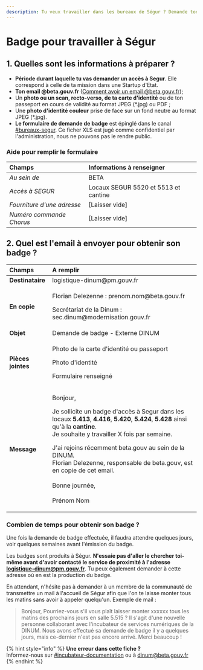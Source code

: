 ```yaml
---
description: Tu veux travailler dans les bureaux de Ségur ? Demande ton badge !
---
```


# Badge pour travailler à Ségur

## 1. Quelles sont les informations à préparer ?

* **Période durant laquelle tu vas demander un accès à Segur**. Elle correspond à celle de ta mission dans une Startup d'Etat.
* **Ton email @beta.gouv.fr** \([Comment avoir un email @beta.gouv.fr](../../../travailler-a-beta-gouv/jutilise-les-outils-de-la-communaute/emails.md)\);
* Un **photo ou un scan, recto-verso, de ta carte d'identité** ou de ton passeport en cours de validité au format JPEG \(\*.jpg\) ou PDF ;
* Une **photo d'identité couleur** prise de face sur un fond neutre au format JPEG \(\*.jpg\).
* **Le formulaire de demande de badge** est épinglé dans le canal [\#bureaux-segur](https://mattermost.incubateur.net/betagouv/channels/bureaux-segur). Ce ficher XLS est jugé comme confidentiel par l'administration, nous ne pouvons pas le rendre public.

### Aide pour remplir le formulaire

| Champs | Informations à renseigner |
| :--- | :--- |
| _Au sein de_ | BETA |
| _Accès à SEGUR_ | Locaux SEGUR 5520 et 5513 et cantine |
| _Fourniture d'une adresse_ | \[Laisser vide\] |
| _Numéro commande Chorus_ | \[Laisser vide\] |

## 2. Quel est l'email à envoyer pour obtenir son badge ?

<table>
  <thead>
    <tr>
      <th style="text-align:left">Champs</th>
      <th style="text-align:left">A remplir</th>
    </tr>
  </thead>
  <tbody>
    <tr>
      <td style="text-align:left"><b>Destinataire</b>
      </td>
      <td style="text-align:left">logistique-dinum@pm.gouv.fr</td>
    </tr>
    <tr>
      <td style="text-align:left"><b>En copie</b>
      </td>
      <td style="text-align:left">
        <p>Florian Delezenne : prenom.nom@beta.gouv.fr</p>
        <p>Secr&#xE9;tariat de la Dinum : sec.dinum@modernisation.gouv.fr</p>
      </td>
    </tr>
    <tr>
      <td style="text-align:left"><b>Objet</b>
      </td>
      <td style="text-align:left">Demande de badge - Externe DINUM</td>
    </tr>
    <tr>
      <td style="text-align:left"><b>Pi&#xE8;ces jointes</b>
      </td>
      <td style="text-align:left">
        <p>Photo de la carte d&apos;identit&#xE9; ou passeport</p>
        <p>Photo d&apos;identit&#xE9;</p>
        <p>Formulaire renseign&#xE9;</p>
      </td>
    </tr>
    <tr>
      <td style="text-align:left"><b>Message</b>
      </td>
      <td style="text-align:left">
        <p>Bonjour,</p>
        <p>Je sollicite un badge d&apos;acc&#xE8;s &#xE0; Segur dans les locaux <b>5.413</b>, <b>4.416</b>, <b>5.420</b>, <b>5.424</b>, <b>5.428</b> ainsi
          qu&apos;&#xE0; la <b>cantine</b>.
          <br />Je souhaite y travailler X fois par semaine.</p>
        <p>J&apos;ai rejoins r&#xE9;cemment beta.gouv au sein de la DINUM.
          <br />Florian Delezenne, responsable de beta.gouv, est en copie de cet email.
          <br
          />
          <br />Bonne journ&#xE9;e,
          <br />
          <br />Pr&#xE9;nom Nom</p>
      </td>
    </tr>
  </tbody>
</table>

### Combien de temps pour obtenir son badge ?

Une fois la demande de badge effectuée, il faudra attendre quelques jours, voir quelques semaines avant l'émission du badge.

Les badges sont produits à Ségur. **N'essaie pas d'aller le chercher toi-même avant d'avoir contacté le service de proximité à l'adresse logistique-dinum@pm.gouv.fr**. Tu peux également demander à cette adresse où en est la production du badge.

En attendant, n'hésite pas à demander à un membre de la communauté de transmettre un mail à l'accueil de Ségur afin que l'on te laisse monter tous les matins sans avoir à appeler quelqu'un. Exemple de mail :

> Bonjour, Pourriez-vous s'il vous plaît laisser monter xxxxxx tous les matins des prochains jours en salle 5.515 ? Il s'agit d'une nouvelle personne collaborant avec l'incubateur de services numériques de la DINUM. Nous avons effectué sa demande de badge il y a quelques jours, mais ce-dernier n'est pas encore arrivé. Merci beaucoup !

{% hint style="info" %}
**Une erreur dans cette fiche ?**  
Informez-nous sur [\#incubateur-documentation](https://mattermost.incubateur.net/betagouv/channels/incubateur-documentation) ou à dinum@beta.gouv.fr
{% endhint %}


